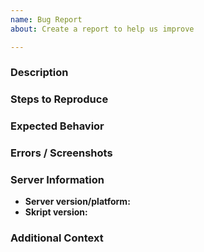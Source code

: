 ```yaml
---
name: Bug Report
about: Create a report to help us improve

---
```


<!--- This is just a recommended template, but you should follow it --->

### Description
<!--- A clear and concise description of what the problem is --->

### Steps to Reproduce
<!--- Steps to reproduce the problem. If applicable, add a script or code snippet here --->

### Expected Behavior
<!--- A clear and concise description of what you expected to happen --->

### Errors / Screenshots
<!--- If applicable, add errors and screenshots to help explain your problem --->

<!---
 If you get a console error, you should send the full error. Also if the error contains a stack trace; you can remove the Server Information section below.
 Also you should send long errors using a permanent and reliable paste service like Gist, not hastebin.
--->

### Server Information
* **Server version/platform:**       <!-- /version -->
* **Skript version:**                <!-- /version Skript -->

### Additional Context
<!--- Add any other context about the problem here --->

